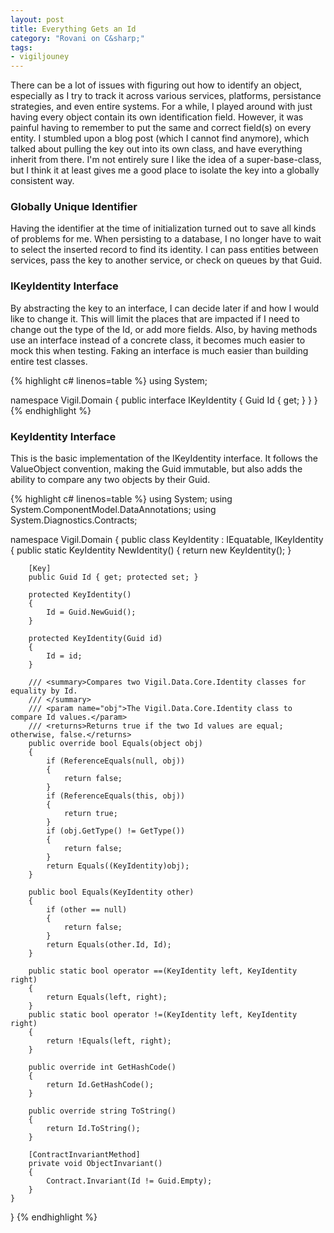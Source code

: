 ```yaml
---
layout: post
title: Everything Gets an Id
category: "Rovani on C&sharp;"
tags:
- vigiljouney
---
```


There can be a lot of issues with figuring out how to identify an object, especially as I try to track it across various services,
platforms, persistance strategies, and even entire systems. For a while, I played around with just having every object contain its own
identification field. However, it was painful having to remember to put the same and correct field(s) on every entity. I stumbled upon
a blog post (which I cannot find anymore), which talked about pulling the key out into its own class, and have everything inherit
from there. I'm not entirely sure I like the idea of a super-base-class, but I think it at least gives me a good place to isolate
the key into a globally consistent way.

### Globally Unique Identifier
Having the identifier at the time of initialization turned out to save all kinds of problems for me. When persisting to a database, I
no longer have to wait to select the inserted record to find its identity. I can pass entities between services, pass the key to another
service, or check on queues by that Guid.

### IKeyIdentity Interface

By abstracting the key to an interface, I can decide later if and how I would like to change it. This will limit the places
that are impacted if I need to change out the type of the Id, or add more fields. Also, by having methods use an interface instead of
a concrete class, it becomes much easier to mock this when testing. Faking an interface is much easier than building entire test classes.

{% highlight c# linenos=table %}
using System;

namespace Vigil.Domain
{
    public interface IKeyIdentity
    {
        Guid Id { get; }
    }
}
{% endhighlight %}

### KeyIdentity Interface

This is the basic implementation of the IKeyIdentity interface. It follows the ValueObject convention, making the Guid immutable, but
also adds the ability to compare any two objects by their Guid.

{% highlight c# linenos=table %}
using System;
using System.ComponentModel.DataAnnotations;
using System.Diagnostics.Contracts;

namespace Vigil.Domain
{
    public class KeyIdentity : IEquatable<KeyIdentity>, IKeyIdentity
    {
        public static KeyIdentity NewIdentity()
        {
            return new KeyIdentity();
        }

        [Key]
        public Guid Id { get; protected set; }

        protected KeyIdentity()
        {
            Id = Guid.NewGuid();
        }

        protected KeyIdentity(Guid id)
        {
            Id = id;
        }

        /// <summary>Compares two Vigil.Data.Core.Identity classes for equality by Id.
        /// </summary>
        /// <param name="obj">The Vigil.Data.Core.Identity class to compare Id values.</param>
        /// <returns>Returns true if the two Id values are equal; otherwise, false.</returns>
        public override bool Equals(object obj)
        {
            if (ReferenceEquals(null, obj))
            {
                return false;
            }
            if (ReferenceEquals(this, obj))
            {
                return true;
            }
            if (obj.GetType() != GetType())
            {
                return false;
            }
            return Equals((KeyIdentity)obj);
        }

        public bool Equals(KeyIdentity other)
        {
            if (other == null)
            {
                return false;
            }
            return Equals(other.Id, Id);
        }

        public static bool operator ==(KeyIdentity left, KeyIdentity right)
        {
            return Equals(left, right);
        }
        public static bool operator !=(KeyIdentity left, KeyIdentity right)
        {
            return !Equals(left, right);
        }

        public override int GetHashCode()
        {
            return Id.GetHashCode();
        }

        public override string ToString()
        {
            return Id.ToString();
        }

        [ContractInvariantMethod]
        private void ObjectInvariant()
        {
            Contract.Invariant(Id != Guid.Empty);
        }
    }
}
{% endhighlight %}